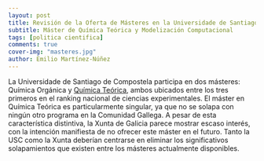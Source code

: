 ```yaml
---
layout: post
title: Revisión de la Oferta de Másteres en la Universidade de Santiago de Compostela
subtitle: Máster de Química Teórica y Modelización Computacional
tags: [politica cientifica]
comments: true
cover-img: "masteres.jpg"
author: Emilio Martínez-Núñez
---
```


La Universidade de Santiago de Compostela participa en dos másteres: Química Orgánica y [Química Teórica](https://www.emtccm.org/), ambos ubicados entre los tres primeros en el ranking nacional de ciencias experimentales. El máster en Química Teórica es particularmente singular, ya que no se solapa con ningún otro programa en la Comunidad Gallega. A pesar de esta característica distintiva, la Xunta de Galicia parece mostrar escaso interés, con la intención manifiesta de no ofrecer este máster en el futuro. Tanto la USC como la Xunta deberían centrarse en eliminar los significativos solapamientos que existen entre los másteres actualmente disponibles.




